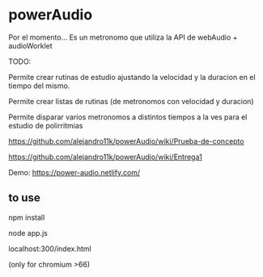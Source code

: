 # powerAudio

Por el momento...
Es un metronomo que utiliza la API de webAudio + audioWorklet

TODO:

Permite crear rutinas de estudio ajustando la velocidad y la duracion en el tiempo del mismo.

Permite crear listas de rutinas (de metronomos con velocidad y duracion)

Permite disparar varios metronomos a distintos tiempos a la ves para el estudio de polirritmias

https://github.com/alejandro11k/powerAudio/wiki/Prueba-de-concepto

https://github.com/alejandro11k/powerAudio/wiki/Entrega1

Demo: https://power-audio.netlify.com/

## to use

npm install

node app.js

localhost:300/index.html

(only for chromium >66)
